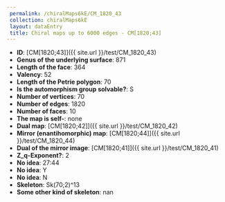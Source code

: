 ```yaml
--- 
 permalink: /chiralMaps6kE/CM_1820_43 
 collection: chiralMaps6kE
 layout: dataEntry
 title: Chiral maps up to 6000 edges - CM[1820;43]
---
```


- **ID**: [CM[1820;43]]({{ site.url }}/test/CM_1820_43)
- **Genus of the underlying surface**: 871
- **Length of the face**: 364
- **Valency**: 52
- **Length of the Petrie polygon**: 70
- **Is the automorphism group solvable?**: S
- **Number of vertices**: 70
- **Number of edges**: 1820
- **Number of faces**: 10
- **The map is self-**: none
- **Dual map**: [CM[1820;42]]({{ site.url }}/test/CM_1820_42)
- **Mirror (enantihomorphic) map**: [CM[1820;44]]({{ site.url }}/test/CM_1820_44)
- **Dual of the mirror image**: [CM[1820;41]]({{ site.url }}/test/CM_1820_41)
- **Z_q-Exponent?**: 2
- **No idea**:  27:44
- **No idea**: Y
- **No idea**: N
- **Skeleton**: Sk(70;2)^13
- **Some other kind of skeleton**: nan
